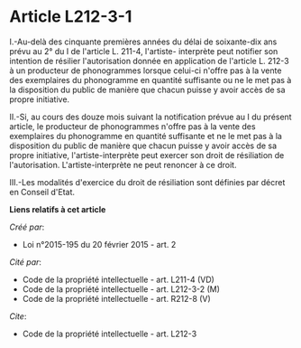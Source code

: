 # Article L212-3-1

I.-Au-delà des cinquante premières années du délai de soixante-dix ans prévu au 2° du I de l'article L. 211-4, l'artiste-
interprète peut notifier son intention de résilier l'autorisation donnée en application de l'article L. 212-3 à un producteur
de phonogrammes lorsque celui-ci n'offre pas à la vente des exemplaires du phonogramme en quantité suffisante ou ne le met
pas à la disposition du public de manière que chacun puisse y avoir accès de sa propre initiative. 

II.-Si, au cours des douze mois suivant la notification prévue au I du présent article, le producteur de phonogrammes n'offre
pas à la vente des exemplaires du phonogramme en quantité suffisante et ne le met pas à la disposition du public de manière
que chacun puisse y avoir accès de sa propre initiative, l'artiste-interprète peut exercer son droit de résiliation de
l'autorisation. L'artiste-interprète ne peut renoncer à ce droit. 

III.-Les modalités d'exercice du droit de résiliation sont définies par décret en Conseil d'Etat.

**Liens relatifs à cet article**

_Créé par_:

  - Loi n°2015-195 du 20 février 2015 - art. 2

_Cité par_:

  - Code de la propriété intellectuelle - art. L211-4 (VD)
  - Code de la propriété intellectuelle - art. L212-3-2 (M)
  - Code de la propriété intellectuelle - art. R212-8 (V)

_Cite_:

  - Code de la propriété intellectuelle - art. L212-3
